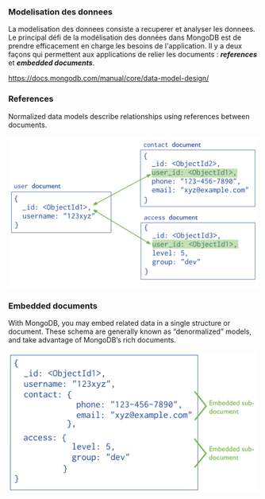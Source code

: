 ### Modelisation des donnees ###

La modelisation des donnees consiste a recuperer et analyser les donnees. Le principal défi de la modélisation des données dans MongoDB est de prendre efficacement en charge les besoins de l'application. Il y a deux façons qui permettent aux applications de relier les documents : ***references*** et ***embedded documents***.

https://docs.mongodb.com/manual/core/data-model-design/

### References ###

Normalized data models describe relationships using references between documents.

![alt text](https://github.com/CollegeBoreal/INF1069-201-18H-02/blob/master/semaine06/data-model-normalized.png)


### Embedded documents ###

With MongoDB, you may embed related data in a single structure or document. These schema are generally known as “denormalized” models, and take advantage of MongoDB’s rich documents.

![alt text](https://github.com/CollegeBoreal/INF1069-201-18H-02/blob/master/semaine06/datamodeldenormalized.png)
